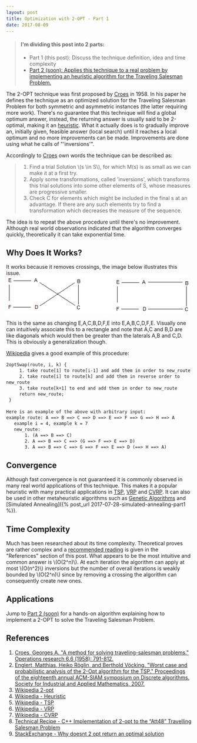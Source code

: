 ```yaml
---
layout: post
title: Optimization with 2-OPT - Part 1
date: 2017-08-09
---
```


> #### I'm dividing this post into 2 parts:
> - Part 1 (this post): Discuss the technique definition, idea and time complexity 
> - [Part 2 (soon): Applies this technique to a real problem by implementing an heuristic algorithm for the Traveling Salesman Problem.]()

The 2-OPT technique was first proposed by [Croes](https://doi.org/10.1287/opre.6.6.791) in 1958. In his paper he defines the technique as an optimized solution for the Traveling Salesman Problem for both symmetric and asymmetric instances (the latter requiring more work). There's no guarantee that this technique will find a global optimum answer, instead, the returning answer is usually said to be 2-optimal, making it an [heuristic](https://en.wikipedia.org/wiki/Heuristic). What it actually does is to gradually improve an, initially given, feasible answer (local search) until it reaches a local optimum and no more improvements can be made. Improvements are done using what he calls of "'inversions'".

Accordingly to [Croes](https://doi.org/10.1287/opre.6.6.791) own words the technique can be described as:
> 1. Find a trial Solution \\(s \in S\\), for which M(s) is as small as we can make it at a first try.
> 1. Apply some transformations, called 'inversions', which transforms this trial solutions into some other elements of S, whose measures are progressive smaller.
> 1. Check C for elements which might be included in the final s at an advantage. If there are any such elements try to find a transformation which decreases the measure of the sequence.

The idea is to repeat the above procedure until there's no improvement. Although real world observations indicated that the algorithm converges quickly, theoretically it can take exponential time.

Why Does It Works?
---
It works because it removes crossings, the image below illustrates this issue.
![Removing crossings](/img/2opt.png)

This is the same as changing E,A,C,B,D,F,E into E,A,B,C,D,F,E. Visually one can intuitively associate this to a rectangle and note that A,C and B,D are like diagonals which would then be greater than the laterals A,B and C,D. This is obviously a generalization though.

[Wikipedia](https://en.wikipedia.org/wiki/2-opt) gives a good example of this procedure:  
```
2optSwap(route, i, k) {
     1. take route[1] to route[i-1] and add them in order to new_route
     2. take route[i] to route[k] and add them in reverse order to new_route
     3. take route[k+1] to end and add them in order to new_route
     return new_route;
 }

Here is an example of the above with arbitrary input:
example route: A ==> B ==> C ==> D ==> E ==> F ==> G ==> H ==> A  
   example i = 4, example k = 7  
   new_route:  
       1. (A ==> B ==> C)  
       2. A ==> B ==> C ==> (G ==> F ==> E ==> D)  
       3. A ==> B ==> C ==> G ==> F ==> E ==> D (==> H ==> A)
```

Convergence
---
Although fast convergence is not guaranteed it is commonly observed in many real world applications of this technique. This makes it a popular heuristic with many practical applications in [TSP](https://en.wikipedia.org/wiki/Travelling_salesman_problem), [VRP](https://en.wikipedia.org/wiki/Vehicle_routing_problem) and [CVRP](https://en.wikipedia.org/wiki/Vehicle_routing_problem). It can also be used in other metaheuristic algorithms such as [Genetic Algorithms](https://en.wikipedia.org/wiki/Genetic_algorithm) and [Simulated Annealing]({% post_url 2017-07-28-simulated-annealing-part1 %}).

Time Complexity
---
Much has been researched about its time complexity. Theoretical proves are rather complex and a [recommended reading](http://dl.acm.org/citation.cfm?id=1283522) is given in the "References" section of this post. What appears to be the most intuitive and common answer is \\(O(2^n)\\). At each iteration the algorithm can apply at most \\(O(n^2)\\) inversions but the number of overall iterations is weakly bounded by \\(O(2^n)\\) since by removing a crossing the algorithm can consequently create new ones.

Applications
---
Jump to [Part 2 (soon)]() for a hands-on algorithm explaining how to implement a 2-OPT to solve the Traveling Salesman Problem. 

References
---
1. [Croes, Georges A. "A method for solving traveling-salesman problems." Operations research 6.6 (1958): 791-812.](https://doi.org/10.1287/opre.6.6.791)
1. [Englert, Matthias, Heiko Röglin, and Berthold Vöcking. "Worst case and probabilistic analysis of the 2-Opt algorithm for the TSP." Proceedings of the eighteenth annual ACM-SIAM symposium on Discrete algorithms. Society for Industrial and Applied Mathematics, 2007.](http://dl.acm.org/citation.cfm?id=1283522)
1. [Wikipedia 2-opt](https://en.wikipedia.org/wiki/2-opt)
1. [Wikipedia - Heuristic](https://en.wikipedia.org/wiki/Heuristic)
1. [Wikipedia - TSP](https://en.wikipedia.org/wiki/Travelling_salesman_problem)
1. [Wikipedia - VRP](https://en.wikipedia.org/wiki/Vehicle_routing_problem)
1. [Wikipedia - CVRP](https://en.wikipedia.org/wiki/Vehicle_routing_problem)
1. [Technical Recipe - C++ Implementation of 2-opt to the “Att48” Travelling Salesman Problem](http://www.technical-recipes.com/2012/applying-c-implementations-of-2-opt-to-travelling-salesman-problems/)
1. [StackExchange - Why doesnt 2 opt return an optimal solution](https://cs.stackexchange.com/questions/73784/why-doesnt-2-opt-return-an-optimal-solution)
